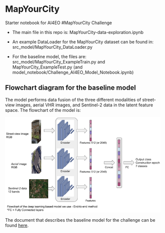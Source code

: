 # MapYourCity
Starter notebook for AI4EO #MapYourCity Challenge

 - The main file in this repo is: MapYourCity-data-exploration.ipynb

 - An example DataLoader for the MapYourCity dataset can be found in: src_model/MapYourCity_DataLoader.py

 - For the baseline model, the files are: src_model/MapYourCity_ExampleTrain.py and MapYourCity_ExampleTest.py (and model_notebook/Challenge_AI4EO_Model_Notebook.ipynb)

## Flowchart diagram for the baseline model

The model performs data fusion of the three different modalities of street-view images, aerial VHR images, and Sentinel-2 data in the latent feature space. The flowchart of the model is:

![plot](./Figures/DiagramFlowchart.png)

The document that describes the baseline model for the challenge can be found [here](https://drive.google.com/file/d/1WriDmQDS81aUMNzQIB8ztZ59pfTUg-sI/view?usp=sharing).

